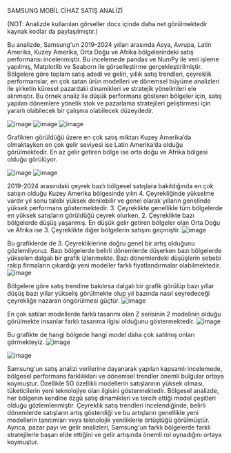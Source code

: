 SAMSUNG MOBİL CİHAZ SATIŞ ANALİZİ

(NOT: Analizde kullanılan görseller docx içinde daha net görülmektedir kaynak kodlar da paylaşılmıştır.)

Bu analizde, Samsung'un 2019-2024 yılları arasında Asya, Avrupa, Latin Amerika, Kuzey Amerika, Orta Doğu ve Afrika bölgelerindeki satış performansı incelenmiştir. Bu incelemede pandas ve NumPy ile veri işleme yapılmış, Matplotlib ve Seaborn ile görselleştirme gerçekleştirilmiştir. Bölgelere göre toplam satış adedi ve geliri, yıllık satış trendleri, çeyreklik performanslar, en çok satan ürün modelleri ve dönemsel büyüme analizleri ile şirketin küresel pazardaki dinamikleri ve stratejik yönelimleri ele alınmıştır. Bu örnek analiz ile düşük performans gösteren bölgeler için, satış yapılan dönemlere yönelik stok ve pazarlama stratejileri geliştirmesi için yararlı olabilecek bir çalışma olabilecek düzeydedir. 

![image](https://github.com/user-attachments/assets/83b44d49-a77d-4ab1-a0bc-2f1bc2669fe2)
![image](https://github.com/user-attachments/assets/95e7a0f8-5b03-49ca-84d4-6202694b4ea2)
![image](https://github.com/user-attachments/assets/314931cb-0967-4c83-9732-587dba7f8f8c)

Grafikten görüldüğü üzere en çok satış miktarı Kuzey Amerika’da olmaktayken en çok gelir seviyesi ise Latin Amerika’da olduğu görülmektedir. En az gelir getiren bölge ise orta doğu ve Afrika bölgesi olduğu görülüyor. 

![image](https://github.com/user-attachments/assets/3d8a256a-61ee-4a6c-bc57-ab497d9eade1)
![image](https://github.com/user-attachments/assets/4be89802-e872-487f-bc3d-defb4a02c2c5)

2019-2024 arasındaki çeyrek bazlı bölgesel satışlara bakıldığında en çok satışın olduğu Kuzey Amerika bölgesinde yılın 4. Çeyrekliğinde yükselme vardır yıl sonu talebi yüksek denilebilir ve genel olarak yılların genelinde yüksek performans göstermektedir. 3. Çeyreklikte genellikle tüm bölgelerde en yüksek satışların görüldüğü çeyrek olurken, 2. Çeyreklikte bazı bölgelerde düşüş yaşanmış. En düşük gelir getiren bölgeler olan Orta Doğu ve Afrika ise 3. Çeyreklikte diğer bölgelerin satışını geçmiştir.
![image](https://github.com/user-attachments/assets/3a110acb-4b25-430f-b3ba-81166e7e4ef1)

Bu grafiklerde de 3. Çeyrekliklerine doğru genel bir artış olduğunu gözlemliyoruz. Bazı bölgelerde belirli dönemlerde düşerken bazı bölgelerde yükselen dalgalı bir grafik izlenmekte. Bazı dönemlerdeki düşüşlerin sebebi rakip firmaların çıkardığı yeni modeller farklı fiyatlandırmalar olabilmektedir.
![image](https://github.com/user-attachments/assets/147cda95-5c1e-44cc-8971-aafd682b01f5)

Bölgelere göre satış trendine bakılırsa dalgalı bir grafik görülüp bazı yıllar düşüş bazı yıllar yükseliş görülmekte olup yıl bazında nasıl seyredeceği çeyrekliğe nazaran öngörülmesi güçtür.
![image](https://github.com/user-attachments/assets/7956a198-173d-4bc7-bc4e-f6778f1c94cb)

En çok satılan modellerde farklı tasarımı olan Z serisinin 2 modelinin olduğu görülmekte insanlar farklı tasarıma ilgisi olduğunu göstermektedir.
![image](https://github.com/user-attachments/assets/516dc628-cbcb-4491-aad4-fa95e22cc3bd)

Bu grafikte de hangi bölgede hangi model daha çok satılmış onları görmekteyiz. 
![image](https://github.com/user-attachments/assets/b1dae94e-a0b7-4204-82f2-7287184eaa44)

![image](https://github.com/user-attachments/assets/41317146-ceff-4d97-9e83-5382733f3529)

Samsung'un satış analizi verilerine dayanarak yapılan kapsamlı incelemede, bölgesel performans farklılıkları ve dönemsel trendler önemli bulgular ortaya koymuştur. Özellikle 5G özellikli modellerin satışlarının yüksek olması, tüketicilerin yeni teknolojiye olan ilgisini göstermektedir. Bölgesel analizde, her bölgenin kendine özgü satış dinamikleri ve tercih ettiği model çeşitleri olduğu gözlemlenmiştir. Çeyreklik satış trendleri incelendiğinde, belirli dönemlerde satışların artış gösterdiği ve bu artışların genellikle yeni modellerin tanıtımları veya teknolojik yeniliklerle örtüştüğü görülmüştür. Ayrıca, pazar payı ve gelir analizleri, Samsung'un farklı bölgelerde farklı stratejilerle başarı elde ettiğini ve gelir artışında önemli rol oynadığını ortaya koymuştur.



